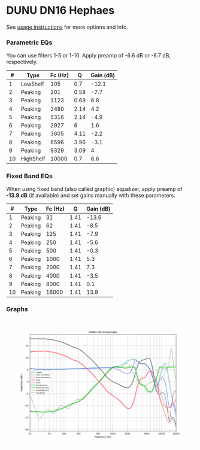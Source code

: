 # DUNU DN16 Hephaes
See [usage instructions](https://github.com/jaakkopasanen/AutoEq#usage) for more options and info.

### Parametric EQs
You can use filters 1-5 or 1-10. Apply preamp of -6.6 dB or -6.7 dB, respectively.

|   # | Type      |   Fc (Hz) |    Q |   Gain (dB) |
|-----|-----------|-----------|------|-------------|
|   1 | LowShelf  |       105 | 0.7  |       -12.1 |
|   2 | Peaking   |       201 | 0.58 |        -7.7 |
|   3 | Peaking   |      1123 | 0.69 |         6.8 |
|   4 | Peaking   |      2480 | 2.14 |         4.2 |
|   5 | Peaking   |      5316 | 2.14 |        -4.9 |
|   6 | Peaking   |      2927 | 6    |         1.6 |
|   7 | Peaking   |      3605 | 4.11 |        -2.2 |
|   8 | Peaking   |      6596 | 3.96 |        -3.1 |
|   9 | Peaking   |      9329 | 3.09 |         4   |
|  10 | HighShelf |     10000 | 0.7  |         6.6 |

### Fixed Band EQs
When using fixed band (also called graphic) equalizer, apply preamp of **-13.9 dB** (if available) and set gains manually with these parameters.

|   # | Type    |   Fc (Hz) |    Q |   Gain (dB) |
|-----|---------|-----------|------|-------------|
|   1 | Peaking |        31 | 1.41 |       -13.6 |
|   2 | Peaking |        62 | 1.41 |        -8.5 |
|   3 | Peaking |       125 | 1.41 |        -7.9 |
|   4 | Peaking |       250 | 1.41 |        -5.6 |
|   5 | Peaking |       500 | 1.41 |        -0.3 |
|   6 | Peaking |      1000 | 1.41 |         5.3 |
|   7 | Peaking |      2000 | 1.41 |         7.3 |
|   8 | Peaking |      4000 | 1.41 |        -3.5 |
|   9 | Peaking |      8000 | 1.41 |         0.1 |
|  10 | Peaking |     16000 | 1.41 |        13.9 |

### Graphs
![](./DUNU%20DN16%20Hephaes.png)
